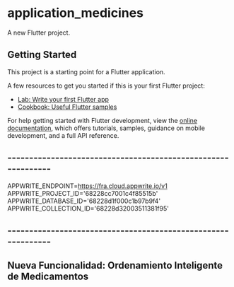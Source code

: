 # application_medicines

A new Flutter project.

## Getting Started

This project is a starting point for a Flutter application.

A few resources to get you started if this is your first Flutter project:

- [Lab: Write your first Flutter app](https://docs.flutter.dev/get-started/codelab)
- [Cookbook: Useful Flutter samples](https://docs.flutter.dev/cookbook)

For help getting started with Flutter development, view the
[online documentation](https://docs.flutter.dev/), which offers tutorials,
samples, guidance on mobile development, and a full API reference.

## -------------------------------------------------------------
APPWRITE_ENDPOINT=https://fra.cloud.appwrite.io/v1
APPWRITE_PROJECT_ID='68228cc7001c4f85515b'
APPWRITE_DATABASE_ID='68228d1f000c1b97b9f4'
APPWRITE_COLLECTION_ID='68228d32003511381f95'

## -------------------------------------------------------------
## Nueva Funcionalidad: Ordenamiento Inteligente de Medicamentos

